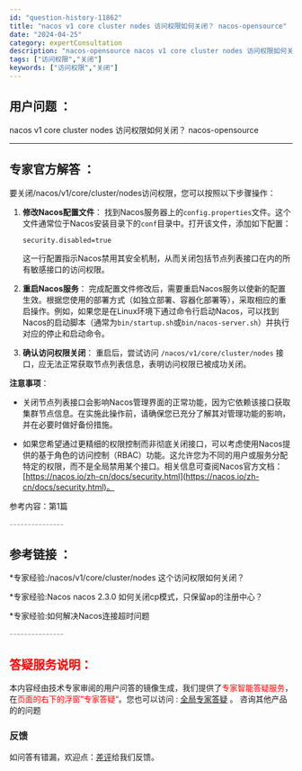 ```yaml
---
id: "question-history-11862"
title: "nacos v1 core cluster nodes 访问权限如何关闭？ nacos-opensource"
date: "2024-04-25"
category: expertConsultation
description: "nacos-opensource nacos v1 core cluster nodes 访问权限如何关闭？"
tags: ["访问权限","关闭"]
keywords: ["访问权限","关闭"]
---
```


## 用户问题 ： 
  nacos v1 core cluster nodes 访问权限如何关闭？
 nacos-opensource 

---------------
## 专家官方解答 ：

要关闭/nacos/v1/core/cluster/nodes访问权限，您可以按照以下步骤操作：

1. **修改Nacos配置文件**：
   找到Nacos服务器上的`config.properties`文件。这个文件通常位于Nacos安装目录下的`conf`目录中。打开该文件，添加如下配置：

   ```
   security.disabled=true
   ```

   这一行配置指示Nacos禁用其安全机制，从而关闭包括节点列表接口在内的所有敏感接口的访问权限。

2. **重启Nacos服务**：
   完成配置文件修改后，需要重启Nacos服务以使新的配置生效。根据您使用的部署方式（如独立部署、容器化部署等），采取相应的重启操作。例如，如果您是在Linux环境下通过命令行启动Nacos，可以找到Nacos的启动脚本（通常为`bin/startup.sh`或`bin/nacos-server.sh`）并执行对应的停止和启动命令。

3. **确认访问权限关闭**：
   重启后，尝试访问 `/nacos/v1/core/cluster/nodes` 接口，应无法正常获取节点列表信息，表明访问权限已被成功关闭。

**注意事项**：

- 关闭节点列表接口会影响Nacos管理界面的正常功能，因为它依赖该接口获取集群节点信息。在实施此操作前，请确保您已充分了解其对管理功能的影响，并在必要时做好备份措施。

- 如果您希望通过更精细的权限控制而非彻底关闭接口，可以考虑使用Nacos提供的基于角色的访问控制（RBAC）功能。这允许您为不同的用户或服务分配特定的权限，而不是全局禁用某个接口。相关信息可查阅Nacos官方文档：[https://nacos.io/zh-cn/docs/security.html](https://nacos.io/zh-cn/docs/security.html)。

参考内容：第1篇


<font color="#949494">---------------</font> 


## 参考链接 ：

*专家经验:/nacos/v1/core/cluster/nodes 这个访问权限如何关闭？ 
 
 *专家经验:Nacos nacos 2.3.0 如何关闭cp模式，只保留ap的注册中心？ 
 
 *专家经验:如何解决Nacos连接超时问题 


 <font color="#949494">---------------</font> 
 


## <font color="#FF0000">答疑服务说明：</font> 

本内容经由技术专家审阅的用户问答的镜像生成，我们提供了<font color="#FF0000">专家智能答疑服务</font>，在<font color="#FF0000">页面的右下的浮窗”专家答疑“</font>。您也可以访问 : [全局专家答疑](https://opensource.alibaba.com/chatBot) 。 咨询其他产品的的问题

### 反馈
如问答有错漏，欢迎点：[差评](https://ai.nacos.io/user/feedbackByEnhancerGradePOJOID?enhancerGradePOJOId=11863)给我们反馈。
